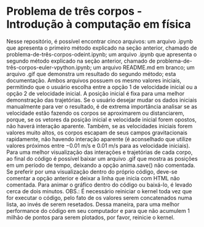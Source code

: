 # Problema de três corpos - Introdução à computação em física
Nesse repositório, é possível encontrar cinco arquivos: um arquivo .ipynb que apresenta o primeiro método explicado na
seção anterior, chamado de problema-de-três-corpos-odeint.ipynb; um arquivo .ipynb que apresenta o segundo método explicado na seção anterior, chamado de problema-de-três-corpos-euler-vpython.ipynb; um
arquivo README.md em branco; um arquivo .gif que demonstra um resultado do segundo método; esta
documentação. Ambos arquivos possuem os mesmo valores iniciais, permitindo que o usuário escolha
entre a opção 1 de velocidade inicial ou a opção 2 de velocidade inicial. A posição inicial é fixa para uma
melhor demonstração das trajetórias. Se o usuário desejar mudar os dados iniciais manualmente para ver
o resultado, é de extrema importância analisar se as velocidade estão fazendo os corpos se aproximarem
ou distanciarem, porque, se os vetores da posição inicial e velocidade inicial forem opostos, não haverá
interação aparente. Também, se as velocidades iniciais forem valores muito altos, os corpos escapam de
seus campos gravitacionais rapidamente, não havendo interação aparente (é aconselhado que utilize valores próximos entre −0.01 m/s e 0.01 m/s para as velocidade iniciais). Para uma melhor visualização das
interações e trajetórias de cada corpo, ao final do código é possível baixar um arquivo .gif que mostra as
posições em um período de tempo, deixando a opção anima.save() não comentada. Se preferir por uma
visualização dentro do próprio código, deve-se comentar a opção anterior e deixar a linha que inicia com
HTML não comentada. Para animar o gráfico dentro do código ou baixá-lo, é levado cerca de dois minutos.
OBS.: É necessário reiniciar o kernel toda vez que for executar o código, pelo fato de os valores serem
concatenados numa lista, ao invés de serem resetados. Dessa maneira, para uma melhor performance do
código em seu computador e para que não acumulem 1 milhão de pontos para serem plotados, por favor,
reinicie o kernel.
